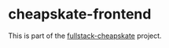 # cheapskate-frontend

This is part of the
[fullstack-cheapskate](https://github.com/peterprescott/fullstack-cheapskate)
project.

